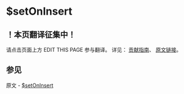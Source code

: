 # $setOnInsert

## ！本页翻译征集中！

请点击页面上方 EDIT THIS PAGE 参与翻译。
详见：
[贡献指南]( https://github.com/JinMuInfo/MongoDB-Manual-zh/blob/master/CONTRIBUTING.md )、
[原文链接](  https://docs.mongodb.com/manual/reference/operator/update/setOnInsert/  )。

## 参见

原文 - [$setOnInsert]( https://docs.mongodb.com/manual/reference/operator/update/setOnInsert/ )

